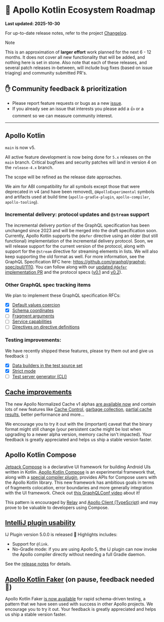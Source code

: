# 🔮 Apollo Kotlin Ecosystem Roadmap

**Last updated: 2025-10-30**

For up-to-date release notes, refer to the project [Changelog](https://github.com/apollographql/apollo-kotlin/blob/main/CHANGELOG.md).

> [!NOTE]
> This is an approximation of **larger effort** work planned for the next 6 - 12 months. It does not cover all new functionality that will be added, and nothing here is set in stone. Also note that each of these releases, and several patch releases in-between, will include bug fixes (based on issue triaging) and community submitted PR's.

## ✋ Community feedback & prioritization

- Please report feature requests or bugs as a new [issue](https://github.com/apollographql/apollo-kotlin/issues/new/choose).
- If you already see an issue that interests you please add a 👍 or a comment so we can measure community interest.

---

## Apollo Kotlin

`main` is now v5.

All active feature development is now being done for `5.x` releases on the `main` branch.  Critical bugfixes and security patches will land in version 4 on the `release-4.x` branch.

The scope will be refined as the release date approaches.

We aim for ABI compatibility for all symbols except those that were deprecated in v4 (and have been removed), `@ApolloExperimental` symbols and artifacts used at build time (`apollo-gradle-plugin`, `apollo-compiler`, `apollo-tooling`).

### Incremental delivery: protocol updates and `@stream` support

The incremental delivery portion of the GraphQL specification has been unchanged since 2023 and will be merged into the draft specification soon.  Currently, Apollo Kotlin supports the `@defer` directive using an older (but still functional) implementation of the incremental delivery protocol.  Soon, we will release support for the current version of the protocol, along with support for the `@stream` directive for streaming elements in lists.  We will also keep supporting the old format as well.  For more information, see the GraphQL Specification RFC here: https://github.com/graphql/graphql-spec/pull/1110.  You can follow along with our [updated `@defer` implementation PR](https://github.com/apollographql/apollo-kotlin/pull/6331) and the protocol specs ([v0.1](https://specs.apollo.dev/incremental/v0.1/) and [v0.2](https://specs.apollo.dev/incremental/v0.2/)).

### Other GraphQL spec tracking items

We plan to implement these GraphQL specification RFCs:

- [x] [Default values coercion](https://github.com/graphql/graphql-spec/pull/793/)
- [x] [Schema coordinates](https://github.com/graphql/graphql-spec/pull/794/)
- [ ] [Fragment arguments](https://github.com/graphql/graphql-spec/pull/1081)
- [ ] [Service capabilities](https://github.com/graphql/graphql-spec/pull/1163)
- [ ] [Directives on directive definitions](https://github.com/graphql/graphql-spec/pull/567)

### Testing improvements:

We have recently shipped these features, please try them out and give us feedback :)

- [x] [Data builders in the test source set](https://github.com/apollographql/apollo-kotlin/issues/5257)
- [x] [Strict mode](https://github.com/apollographql/apollo-kotlin/issues/3344)
- [ ] [Test server generator (CLI)](https://github.com/apollographql/apollo-kotlin-cli/issues/25)

## [Cache improvements](https://github.com/apollographql/apollo-kotlin/issues/2331)

The new Apollo Normalized Cache v1 alphas [are available now](https://github.com/apollographql/apollo-kotlin-normalized-cache/releases) and contain lots of new features like [Cache Control](https://apollographql.github.io/apollo-kotlin-normalized-cache/cache-control.html), [garbage collection](https://apollographql.github.io/apollo-kotlin-normalized-cache/garbage-collection.html), [partial cache results](https://github.com/apollographql/apollo-kotlin-normalized-cache/issues/57), better performance and more...

We encourage you to try it out with the (important) caveat that the binary format might still change (your persistent cache might be lost when upgrading to a newer alpha version, memory cache isn't impacted).  Your feedback is greatly appreciated and helps us ship a stable version faster.

## Apollo Kotlin Compose

[Jetpack Compose](https://developer.android.com/jetpack/compose) is a declarative UI framework for building Android UIs written in Kotlin.  [Apollo Kotlin Compose](https://github.com/apollographql/apollo-kotlin-compose) is an experimental framework that, along with a [special compiler plugin](https://github.com/apollographql/apollo-kotlin-compiler-plugin), provides APIs for Compose users with the Apollo Kotlin library.  This new framework has ambitious goals in terms of fragments colocation, error boundaries and more generally integration with the UI framework. Check out [this GraphQLConf video](https://www.youtube.com/watch?v=94Nz2B6ETD8) about it!

This pattern is encouraged by [Relay](https://relay.dev/docs/tutorial/fragments-1/) and [Apollo Client (TypeScript)](https://www.apollographql.com/blog/optimizing-data-fetching-with-apollo-client-leveraging-usefragment-and-colocated-fragments) and may prove to be valuable to developers using Compose.

## [IntelliJ plugin usability](https://github.com/apollographql/apollo-intellij-plugin)

IJ Plugin version 5.0.0 is released 🎉 
Highlights includes:
* Support for `@link`.
* No-Gradle mode: if you are using Apollo 5, the IJ plugin can now invoke the Apollo compiler directly without needing a full Gradle daemon.

See the [release notes](https://github.com/apollographql/apollo-intellij-plugin/releases/tag/v5.0.0) for details.

## [Apollo Kotlin Faker](https://github.com/apollographql/apollo-kotlin-faker) (on pause, feedback needed 🙏)

Apollo Kotlin Faker [is now available](https://github.com/apollographql/apollo-kotlin-faker/releases) for rapid schema-driven testing, a pattern that we have seen used with success in other Apollo projects.  We encourage you to try it out.  Your feedback is greatly appreciated and helps us ship a stable version faster.
